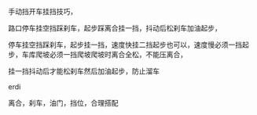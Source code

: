 手动挡开车挂挡技巧，

路口停车挂空挡踩刹车，起步踩离合挂一挡，抖动后松刹车加油起步，

停车挂空挡踩刹车，起步挂一挡，速度快挂二挡起步也可以，速度慢必须一挡起步，车库爬坡必须一挡爬坡爬坡时离合全松，不能压离合，

挂一挡抖动后才能松刹车然后加油起步，防止溜车


erdi

离合，刹车，油门，挡位，合理搭配







